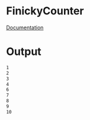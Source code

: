 # FinickyCounter

[Documentation](../../docs/Chapter2/FinickyCounter/)

# Output
```txt
1
2
3
4
6
7
8
9
10
```